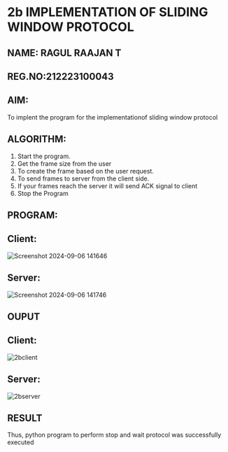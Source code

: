 # 2b IMPLEMENTATION OF SLIDING WINDOW PROTOCOL
## NAME: RAGUL RAAJAN T
## REG.NO:212223100043
## AIM:
To implent the program for the implementationof sliding window protocol
## ALGORITHM:
1. Start the program.
2. Get the frame size from the user
3. To create the frame based on the user request.
4. To send frames to server from the client side.
5. If your frames reach the server it will send ACK signal to client
6. Stop the Program
## PROGRAM:
  ## Client:
 ![Screenshot 2024-09-06 141646](https://github.com/user-attachments/assets/cfc83900-34c2-41a9-b595-c978d3377596)

  ## Server: 
  ![Screenshot 2024-09-06 141746](https://github.com/user-attachments/assets/9dfa836e-98bb-4dee-8001-c4f7bcbb599d)

## OUPUT
 
  ## Client:
  ![2bclient](https://github.com/user-attachments/assets/5804c603-9180-490b-a6da-1b3423eeb7b9)

  ## Server:
  ![2bserver](https://github.com/user-attachments/assets/a97d7502-fc75-4879-9b40-6a9513cb2ff7)

## RESULT
Thus, python program to perform stop and wait protocol was successfully executed
